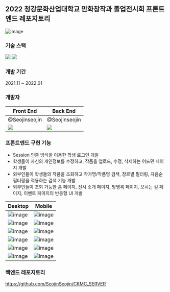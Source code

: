 ## 2022 청강문화산업대학교 만화창작과 졸업전시회 프론트엔드 레포지토리

![image](https://user-images.githubusercontent.com/48249505/151221200-a892f051-ac68-4983-ae27-c92bee8a2b70.png)


### 기술 스택
<img src="https://img.shields.io/badge/TypeScript-007ACC?style=for-the-badge&logo=typescript&logoColor=white" />
<img src="https://img.shields.io/badge/React-20232A?style=for-the-badge&logo=react&logoColor=61DAFB" />

### 개발 기간
2021.11 ~ 2022.01

### 개발자
|Front End|Back End|
|--|--|
|@Seojinseojin|@Seojinseojin|
|<img src="https://github.com/Seojinseojin.png"/>|<img src="https://github.com/Seojinseojin.png"/>|


### 프론트엔드 구현 기능
* Session 인증 방식을 이용한 학생 로그인 개발
* 학생들이 자신의 개인정보를 수정하고, 작품을 업로드, 수정, 삭제하는 어드민 페이지 개발
* 외부인들이 학생들의 작품을 조회하고 작가명/작품명 검색, 장르별 필터링, 자음순 필터링을 적용하는 검색 기능 개발
* 외부인들이 조회 가능한 홈 페이지, 전시 소개 페이지, 방명록 페이지, 오시는 길 페이지, 이벤트 페이지의 반응형 UI 개발

|Desktop|Mobile|
|--|--|
|![image](https://user-images.githubusercontent.com/48249505/151221200-a892f051-ac68-4983-ae27-c92bee8a2b70.png)|![image](https://user-images.githubusercontent.com/48249505/151221429-d554dac4-cfaa-4de5-8c1e-dd287a2af26d.png)|
|![image](https://user-images.githubusercontent.com/48249505/151221915-761002e8-d7fa-445e-8f4e-d1262264d6d4.png)|![image](https://user-images.githubusercontent.com/48249505/151224280-1ac0ca55-3771-49fa-bad1-5fba42af722e.png)
|![image](https://user-images.githubusercontent.com/48249505/151222301-855c1987-db1a-4b60-87ee-f6513831e469.png)|![image](https://user-images.githubusercontent.com/48249505/151222227-61505acc-6187-4a6c-a04d-362cb5a9a339.png)|
|![image](https://user-images.githubusercontent.com/48249505/151222503-8675b24e-235f-4ac4-9ea8-0322df256a8c.png)|![image](https://user-images.githubusercontent.com/48249505/151222551-8bc6f8ec-97aa-465a-aa5e-208e95640045.png)|
|![image](https://user-images.githubusercontent.com/48249505/151222878-569f0e83-56b6-4785-ac0b-d1946808b40a.png)|![image](https://user-images.githubusercontent.com/48249505/151223980-9b8fb3b9-e7d9-42bc-8cae-ae2975f6acd1.png)|
|![image](https://user-images.githubusercontent.com/48249505/151223704-e0066404-6a69-48e8-a7c9-51d8d2d92ca0.png)|![image](https://user-images.githubusercontent.com/48249505/151223798-1423dfe1-7f26-4554-b8b4-9656a6f840cd.png)|

### 백엔드 레포지토리
https://github.com/SeojinSeojin/CKMC_SERVER
